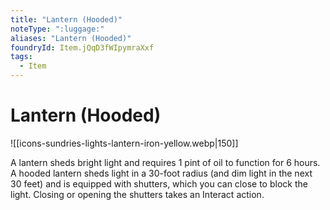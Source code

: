 ```yaml
---
title: "Lantern (Hooded)"
noteType: ":luggage:"
aliases: "Lantern (Hooded)"
foundryId: Item.jQqD3fWIpymraXxf
tags:
  - Item
---
```


# Lantern (Hooded)
![[icons-sundries-lights-lantern-iron-yellow.webp|150]]

A lantern sheds bright light and requires 1 pint of oil to function for 6 hours. A hooded lantern sheds light in a 30-foot radius (and dim light in the next 30 feet) and is equipped with shutters, which you can close to block the light. Closing or opening the shutters takes an Interact action.
